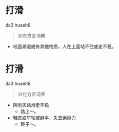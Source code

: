 # 打滑
da3 huaeh8
> 如东方言词典
- 地面潮湿或有其他物质，人在上面站不住或走不稳。

# 打滑
da3 huaeh8
> 兴化方言词典
- 阴雨天路滑走不稳
  - 路上～。
- 鞋底或车轮被磨平，失去磨擦力
  - 鞋子～。

